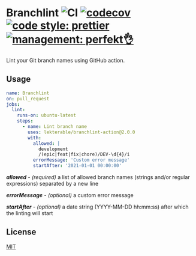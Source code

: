 # Branchlint ![CI](https://github.com/lekterable/branchlint-action/workflows/CI/badge.svg) [![codecov](https://codecov.io/gh/lekterable/branchlint-action/branch/master/graph/badge.svg)](https://codecov.io/gh/lekterable/branchlint-action) [![code style: prettier](https://img.shields.io/badge/code_style-prettier-ff69b4.svg?style=flat-square)](https://github.com/prettier/prettier) [![management: perfekt👌](https://img.shields.io/badge/management-perfekt👌-red.svg?style=flat-square)](https://github.com/lekterable/perfekt)

Lint your Git branch names using GitHub action.

## Usage

```yaml
name: Branchlint
on: pull_request
jobs:
  lint:
    runs-on: ubuntu-latest
    steps:
      - name: Lint branch name
        uses: lekterable/branchlint-action@2.0.0
        with:
          allowed: |
            development
            /(epic|feat|fix|chore)/DEV-\d{4}/i
          errorMessage: 'Custom error message'
          startAfter: '2021-01-01 00:00:00'
```

**_allowed_** - _(required)_ a list of allowed branch names (strings and/or regular expressions) separated by a new line

**_errorMessage_** - _(optional)_ a custom error message

**_startAfter_** - _(optional)_ a date string (YYYY-MM-DD hh:mm:ss) after which the linting will start

## License

[MIT](LICENSE)
